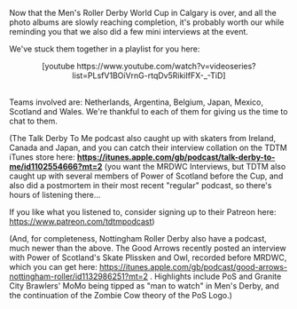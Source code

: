 <html><body><p>Now that the Men's Roller Derby World Cup in Calgary is over, and all the photo albums are slowly reaching completion, it's probably worth our while reminding you that we also did a few mini interviews at the event.

We've stuck them together in a playlist for you here:
</p><div style="text-align:center;">[youtube https://www.youtube.com/watch?v=videoseries?list=PLsfV1BOiVrnG-rtqDv5RikiIfFX-_-TiD]</div>
 

Teams involved are: Netherlands, Argentina, Belgium, Japan, Mexico, Scotland and Wales. We're thankful to each of them for giving us the time to chat to them.

(The Talk Derby To Me podcast also caught up with skaters from Ireland, Canada and Japan, and you can catch their interview collation on the TDTM iTunes store here: <strong><a href="https://itunes.apple.com/gb/podcast/talk-derby-to-me/id1102554666?mt=2">https://itunes.apple.com/gb/podcast/talk-derby-to-me/id1102554666?mt=2</a></strong> (you want the MRDWC Interviews, but TDTM also caught up with several members of Power of Scotland before the Cup, and also did a postmortem in their most recent "regular" podcast, so there's hours of listening there...

If you like what you listened to, consider signing up to their Patreon here: <a href="https://www.patreon.com/tdtmpodcast">https://www.patreon.com/tdtmpodcast</a>)

(And, for completeness, Nottingham Roller Derby also have a podcast, much newer than the above. The Good Arrows recently posted an interview with Power of Scotland's Skate Plissken and Owl, recorded before MRDWC, which you can get here: <a href="https://itunes.apple.com/gb/podcast/good-arrows-nottingham-roller/id1132986251?mt=2">https://itunes.apple.com/gb/podcast/good-arrows-nottingham-roller/id1132986251?mt=2</a> . Highlights include PoS and Granite City Brawlers' MoMo being tipped as "man to watch" in Men's Derby, and the continuation of the Zombie Cow theory of the PoS Logo.)

 </body></html>
